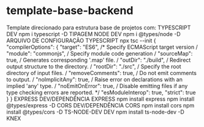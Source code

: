 # template-base-backend

Template direcionado para estrutura base de projetos com:  TYPESCRIPT DEV npm i typescript -D  TIPAGEM NODE DEV npm i @types/node -D  ARQUIVO DE CONFIGURAÇÃO TYPESCRIPT npx tsc --init { "compilerOptions": { "target": "ES6", /* Specify ECMAScript target version / "module": "commonjs", / Specify module code generation / "sourceMap": true, / Generates corresponding '.map' file. / "outDir": "./build", / Redirect output structure to the directory. / "rootDir": "./src", / Specify the root directory of input files. / "removeComments": true, / Do not emit comments to output. / "noImplicitAny": true, / Raise error on declarations with an implied 'any' type. / "noEmitOnError": true, / Disable emitting files if any type checking errors are reported. */ "esModuleInterop": true, "strict": true } }  EXPRESS DEV/DEPENDÊNCIA EXPRESS npm install express npm install @types/express -D  CORS DEV/DEPENDÊNCIA CORS npm install cors npm install @types/cors -D  TS-NODE-DEV DEV npm install ts-node-dev -D  KNEX
